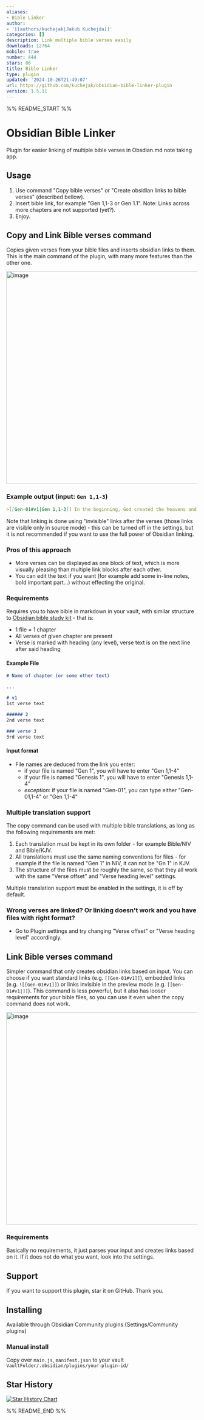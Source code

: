 ```yaml
---
aliases:
- Bible Linker
author:
- '[[authors/kuchejak|Jakub Kuchejda]]'
categories: []
description: Link multiple bible verses easily
downloads: 12764
mobile: true
number: 444
stars: 86
title: Bible Linker
type: plugin
updated: '2024-10-26T21:49:07'
url: https://github.com/kuchejak/obsidian-bible-linker-plugin
version: 1.5.11
---
```


%% README_START %%

# Obsidian Bible Linker
Plugin for easier linking of multiple bible verses in Obsdian.md note taking app.

## Usage
1. Use command "Copy bible verses" or "Create obsidian links to bible verses" (described bellow).
2. Insert bible link, for example "Gen 1,1-3 or Gen 1.1". Note: Links across more chapters are not supported (yet?).
3. Enjoy.

## Copy and Link Bible verses command
Copies given verses from your bible files and inserts obsidian links to them. This is the main command of the plugin, with many more features than the other one. 

<img width="559" alt="image" src="https://github.com/kuchejak/obsidian-bible-linker-plugin/assets/94016085/9a4fb316-d44b-46f3-9017-a83fda712146">

### Example output (input: `Gen 1,1-3`)
```md
>[[Gen-01#v1|Gen 1,1-3]] In the beginning, God created the heavens and the earth. The earth was formless and empty. Darkness was on the surface of the deep and God's Spirit was hovering over the surface of the waters. God said, "Let there be light," and there was light. [[Gen-01#v1|]][[Gen-01#v2|]][[Gen-01#v3|]]
```
Note that linking is done using "invisible" links after the verses (those links are visible only in source mode) - this can be turned off in the settings, but it is not recommended if you want to use the full power of Obsidian linking.

### Pros of this approach
- More verses can be displayed as one block of text, which is more visually pleasing than multiple link blocks after each other. 
- You can edit the text if you want (for example add some in-line notes, bold important part...) without effecting the original.

### Requirements
Requires you to have bible in markdown in your vault, with similar structure to [Obsidian bible study kit](https://forum.obsidian.md/t/bible-study-in-obsidian-kit-including-the-bible-in-markdown/12503) - that is:
- 1 file = 1 chapter
- All verses of given chapter are present
- Verse is marked with heading (any level), verse text is on the next line after said heading

#### Example File
```md
# Name of chapter (or some other text)

... 

# v1
1st verse text

###### 2
2nd verse text

### verse 3
3rd verse text
```

#### Input format
- File names are deduced from the link you enter:
  - if your file is named "Gen 1", you will have to enter "Gen 1,1-4"   
  - if your file is named "Genesis 1", you will have to enter "Genesis 1,1-4"
  - *exception*: if your file is named "Gen-01", you can type either "Gen-01,1-4" or "Gen 1,1-4" 

### Multiple translation support
The copy command can be used with multiple bible translations, as long as the following requirements are met:
1. Each translation must be kept in its own folder - for example Bible/NIV and Bible/KJV.
2. All translations must use the same naming conventions for files - for example if the file is named "Gen 1" in NIV, it can not be "Gn 1" in KJV.
3. The structure of the files must be roughly the same, so that they all work with the same "Verse offset" and "Verse heading level" settings.

Multiple translation support must be enabled in the settings, it is off by default.

### Wrong verses are linked? Or linking doesn't work and you have files with right format?
- Go to Plugin settings and try changing "Verse offset" or "Verse heading level" accordingly.

## Link Bible verses command
Simpler command that only creates obsidian links based on input. You can choose if you want standard links (e.g. `[[Gen-01#v1]]`), embedded links (e.g. `![[Gen-01#v1]]`) or links invisible in the preview mode (e.g. `[[Gen-01#v1|]]`). This command is less powerful, but it also has looser requirements for your bible files, so you can use it even when the copy command does not work.  

<img width="558" alt="image" src="https://github.com/kuchejak/obsidian-bible-linker-plugin/assets/94016085/9c271122-af70-40f7-b49f-604e45a44f11">

### Requirements 
Basically no requirements, it just parses your input and creates links based on it. If it does not do what you want, look into the settings.

## Support
If you want to support this plugin, star it on GitHub. Thank you.

## Installing 
Available through Obsidian Community plugins (Settings/Community plugins) 

### Manual install
Copy over `main.js`, `manifest.json` to your vault `VaultFolder/.obsidian/plugins/your-plugin-id/`

## Star History

[![Star History Chart](https://api.star-history.com/svg?repos=kuchejak/obsidian-bible-linker-plugin&type=Date)](https://star-history.com/#kuchejak/obsidian-bible-linker-plugin&Date)


%% README_END %%